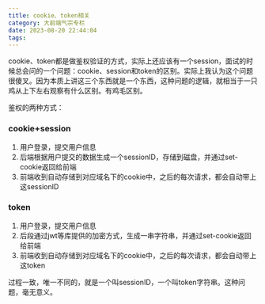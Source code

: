 ```yaml
---
title: cookie、token相关
category: 大前端气宗专栏
date: 2023-08-20 22:44:04
tags:
---
```


cookie、token都是做鉴权验证的方式，实际上还应该有一个session，面试的时候总会问的一个问题：cookie、session和token的区别。实际上我认为这个问题很傻叉。因为本质上讲这三个东西就是一个东西，这种问题的逻辑，就相当于一只鸡从上下左右观察有什么区别。有鸡毛区别。

鉴权的两种方式：
### cookie+session
1. 用户登录，提交用户信息
2. 后端根据用户提交的数据生成一个sessionID，存储到磁盘，并通过set-cookie返回给前端
3. 前端收到自动存储到对应域名下的cookie中，之后的每次请求，都会自动带上这sessionID

### token
1. 用户登录，提交用户信息
2. 后段通过jwt等库提供的加密方式，生成一串字符串，并通过set-cookie返回给前端
3. 前端收到自动存储到对应域名下的cookie中，之后的每次请求，都会自动带上这token

过程一致，唯一不同的，就是一个叫sessionID，一个叫token字符串。这种问题，毫无意义。

